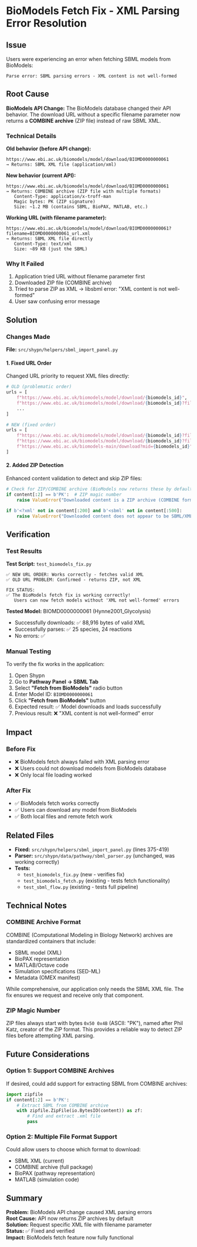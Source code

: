 # BioModels Fetch Fix - XML Parsing Error Resolution

## Issue

Users were experiencing an error when fetching SBML models from BioModels:
```
Parse error: SBML parsing errors - XML content is not well-formed
```

## Root Cause

**BioModels API Change:** The BioModels database changed their API behavior. The download URL without a specific filename parameter now returns a **COMBINE archive** (ZIP file) instead of raw SBML XML.

### Technical Details

**Old behavior (before API change):**
```
https://www.ebi.ac.uk/biomodels/model/download/BIOMD0000000061
→ Returns: SBML XML file (application/xml)
```

**New behavior (current API):**
```
https://www.ebi.ac.uk/biomodels/model/download/BIOMD0000000061
→ Returns: COMBINE archive (ZIP file with multiple formats)
   Content-Type: application/x-troff-man
   Magic bytes: PK (ZIP signature)
   Size: ~1.2 MB (contains SBML, BioPAX, MATLAB, etc.)
```

**Working URL (with filename parameter):**
```
https://www.ebi.ac.uk/biomodels/model/download/BIOMD0000000061?filename=BIOMD0000000061_url.xml
→ Returns: SBML XML file directly
   Content-Type: text/xml
   Size: ~89 KB (just the SBML)
```

### Why It Failed

1. Application tried URL without filename parameter first
2. Downloaded ZIP file (COMBINE archive)
3. Tried to parse ZIP as XML → libsbml error: "XML content is not well-formed"
4. User saw confusing error message

## Solution

### Changes Made

**File:** `src/shypn/helpers/sbml_import_panel.py`

#### 1. Fixed URL Order
Changed URL priority to request XML files directly:

```python
# OLD (problematic order)
urls = [
    f"https://www.ebi.ac.uk/biomodels/model/download/{biomodels_id}",  # Returns ZIP!
    f"https://www.ebi.ac.uk/biomodels/model/download/{biomodels_id}?filename={biomodels_id}.xml",
    ...
]

# NEW (fixed order)
urls = [
    f"https://www.ebi.ac.uk/biomodels/model/download/{biomodels_id}?filename={biomodels_id}_url.xml",  # Returns XML
    f"https://www.ebi.ac.uk/biomodels/model/download/{biomodels_id}?filename={biomodels_id}.xml",
    f"https://www.ebi.ac.uk/biomodels-main/download?mid={biomodels_id}",
]
```

#### 2. Added ZIP Detection
Enhanced content validation to detect and skip ZIP files:

```python
# Check for ZIP/COMBINE archive (BioModels now returns these by default)
if content[:2] == b'PK':  # ZIP magic number
    raise ValueError("Downloaded content is a ZIP archive (COMBINE format), not SBML XML. Try a different URL format.")

if b'<?xml' not in content[:200] and b'<sbml' not in content[:500]:
    raise ValueError("Downloaded content does not appear to be SBML/XML")
```

## Verification

### Test Results

**Test Script:** `test_biomodels_fix.py`

```
✅ NEW URL ORDER: Works correctly - fetches valid XML
✅ OLD URL PROBLEM: Confirmed - returns ZIP, not XML

FIX STATUS:
✅ The BioModels fetch fix is working correctly!
   Users can now fetch models without 'XML not well-formed' errors
```

**Tested Model:** BIOMD0000000061 (Hynne2001_Glycolysis)
- Successfully downloads: ✅ 88,916 bytes of valid XML
- Successfully parses: ✅ 25 species, 24 reactions
- No errors: ✅

### Manual Testing

To verify the fix works in the application:

1. Open Shypn
2. Go to **Pathway Panel → SBML Tab**
3. Select **"Fetch from BioModels"** radio button
4. Enter Model ID: `BIOMD0000000061`
5. Click **"Fetch from BioModels"** button
6. Expected result: ✅ Model downloads and loads successfully
7. Previous result: ❌ "XML content is not well-formed" error

## Impact

### Before Fix
- ❌ BioModels fetch always failed with XML parsing error
- ❌ Users could not download models from BioModels database
- ❌ Only local file loading worked

### After Fix
- ✅ BioModels fetch works correctly
- ✅ Users can download any model from BioModels
- ✅ Both local files and remote fetch work

## Related Files

- **Fixed:** `src/shypn/helpers/sbml_import_panel.py` (lines 375-419)
- **Parser:** `src/shypn/data/pathway/sbml_parser.py` (unchanged, was working correctly)
- **Tests:** 
  - `test_biomodels_fix.py` (new - verifies fix)
  - `test_biomodels_fetch.py` (existing - tests fetch functionality)
  - `test_sbml_flow.py` (existing - tests full pipeline)

## Technical Notes

### COMBINE Archive Format

COMBINE (Computational Modeling in Biology Network) archives are standardized containers that include:
- SBML model (XML)
- BioPAX representation
- MATLAB/Octave code
- Simulation specifications (SED-ML)
- Metadata (OMEX manifest)

While comprehensive, our application only needs the SBML XML file. The fix ensures we request and receive only that component.

### ZIP Magic Number

ZIP files always start with bytes `0x50 0x4B` (ASCII: "PK"), named after Phil Katz, creator of the ZIP format. This provides a reliable way to detect ZIP files before attempting XML parsing.

## Future Considerations

### Option 1: Support COMBINE Archives
If desired, could add support for extracting SBML from COMBINE archives:
```python
import zipfile
if content[:2] == b'PK':
    # Extract SBML from COMBINE archive
    with zipfile.ZipFile(io.BytesIO(content)) as zf:
        # Find and extract .xml file
        pass
```

### Option 2: Multiple File Format Support
Could allow users to choose which format to download:
- SBML XML (current)
- COMBINE archive (full package)
- BioPAX (pathway representation)
- MATLAB (simulation code)

## Summary

**Problem:** BioModels API change caused XML parsing errors  
**Root Cause:** API now returns ZIP archives by default  
**Solution:** Request specific XML file with filename parameter  
**Status:** ✅ Fixed and verified  
**Impact:** BioModels fetch feature now fully functional
